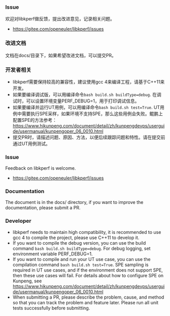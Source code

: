 ### Issue
欢迎对libkperf做反馈，提出改进意见，记录相关问题。
- https://gitee.com/openeuler/libkperf/issues

### 改进文档
文档在docs/目录下，如果希望改进文档，可以提交PR。

### 开发者相关
- libkperf需要保持较高的兼容性，建议使用gcc 4来编译工程，请基于C++11来开发。
- 如果要编译调试版，可以用编译命令```bash build.sh buildType=debug```. 在调试时，可以设置环境变量PERF_DEBUG=1，用于打印调试信息。
- 如果要编译并运行UT用例，可以用编译命令```bash build.sh test=True```. UT用例中需要执行SPE采样，如果环境不支持SPE，那么这些用例会失败。鲲鹏上配置SPE的方法参考：https://www.hikunpeng.com/document/detail/zh/kunpengdevps/userguide/usermanual/kunpengoper_06_0010.html
- 提交PR时，请描述问题、原因、方法，以便后续跟踪问题和特性。请在提交前通过UT用例测试。

### Issue
Feedback on libkperf is welcome.
- https://gitee.com/openeuler/libkperf/issues

### Documentation
The document is in the docs/ directory, if you want to improve the documentation, please submit a PR.

### Developer
- libkperf needs to maintain high compatibility, it is recommended to use gcc 4 to compile the project, please use C++11 to develop it.
- If you want to compile the debug version, you can use the build command ```bash build.sh buildType=debug```. For debug logging, set environment variable PERF_DEBUG=1.
- If you want to compile and run your UT use case, you can use the compilation command ```bash build.sh test=True```. SPE sampling is required in UT use cases, and if the environment does not support SPE, then these use cases will fail. For details about how to configure SPE on Kunpeng, see https://www.hikunpeng.com/document/detail/zh/kunpengdevps/userguide/usermanual/kunpengoper_06_0010.html
- When submitting a PR, please describe the problem, cause, and method so that you can track the problem and feature later. Please run all unit tests successfully before submitting.